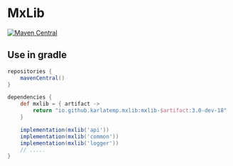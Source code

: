 # MxLib

[![Maven Central](https://img.shields.io/maven-central/v/io.github.karlatemp.mxlib/mxlib-api.svg?label=Maven%20Central)](https://search.maven.org/search?q=g:io.github.karlatemp.mxlib)

## Use in gradle

```groovy
repositories {
    mavenCentral()
}

dependencies {
    def mxlib = { artifact ->
        return "io.github.karlatemp.mxlib:mxlib-$artifact:3.0-dev-18"
    }

    implementation(mxlib('api'))
    implementation(mxlib('common'))
    implementation(mxlib('logger'))
    // .....
}

```
